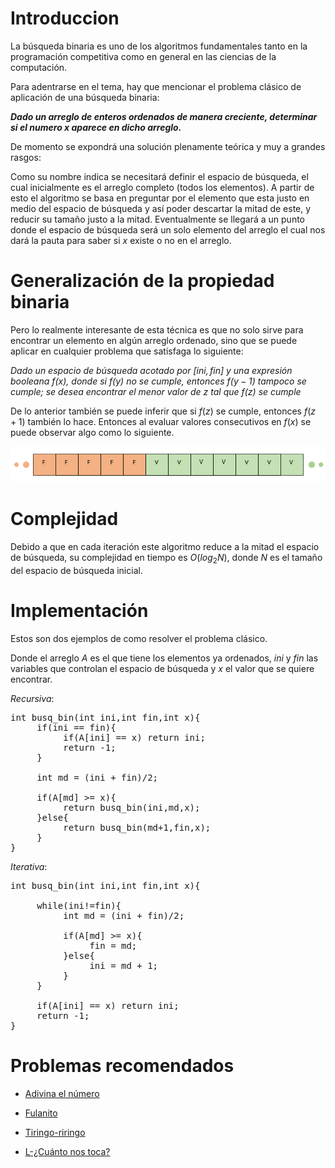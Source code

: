 # Introduccion

La búsqueda binaria es uno de los algoritmos fundamentales tanto en la programación competitiva como en general en las ciencias de la computación. 

Para adentrarse en el tema, hay que mencionar el problema clásico de aplicación de una búsqueda binaria:

***Dado un arreglo de enteros ordenados de manera creciente, determinar si el numero $x$ aparece en dicho arreglo.***

De momento se expondrá una solución plenamente teórica y muy a grandes rasgos:

Como su nombre indica se necesitará definir el espacio de búsqueda, el cual inicialmente es el arreglo completo (todos los elementos). A partir de esto el algoritmo se basa en preguntar por el elemento que esta justo en medio del espacio de búsqueda y así poder descartar la mitad de este, y reducir su tamaño justo a la mitad. Eventualmente se llegará a un punto donde el espacio de búsqueda será un solo elemento del arreglo el cual nos dará la pauta para saber si $x$ existe o no en el arreglo.

# Generalización de la propiedad binaria

Pero lo realmente interesante de esta técnica es que no solo sirve para encontrar un elemento en algún arreglo ordenado, sino que se puede aplicar en cualquier problema que satisfaga lo siguiente:

*Dado un espacio de búsqueda acotado por $[ini,fin]$ y una expresión booleana $f(x)$, donde si $f(y)$ no se cumple, entonces $f(y-1)$ tampoco se cumple; se desea encontrar el menor valor de $z$ tal que $f(z)$ se cumple*

De lo anterior también se puede inferir que si $f(z)$ se cumple, entonces $f(z+1)$ también lo hace. Entonces al evaluar valores consecutivos en $f(x)$ se puede observar algo como lo siguiente.

![funcion](funcion.png)

# Complejidad

Debido a que en cada iteración este algoritmo reduce a la mitad el espacio de búsqueda, su complejidad en tiempo es $O(log_2 N)$, donde $N$ es el tamaño del espacio de búsqueda inicial.

# Implementación

Estos son dos ejemplos de como resolver el problema clásico. 

Donde el arreglo $A$ es el que tiene los elementos ya ordenados, $ini$ y $fin$ las variables que controlan el espacio de búsqueda y $x$ el valor que se quiere encontrar. 

$Recursiva:$
<pre>
int busq_bin(int ini,int fin,int x){
     if(ini == fin){
          if(A[ini] == x) return ini;
          return -1;
     }

     int md = (ini + fin)/2;

     if(A[md] >= x){
          return busq_bin(ini,md,x);
     }else{
          return busq_bin(md+1,fin,x);
     }
}
</pre>

$Iterativa:$
<pre>
int busq_bin(int ini,int fin,int x){
     
     while(ini!=fin){
          int md = (ini + fin)/2;

          if(A[md] >= x){
               fin = md;
          }else{
               ini = md + 1;
          }
     }

     if(A[ini] == x) return ini;
     return -1;
}
</pre>
# Problemas recomendados

 - [Adivina el número][1]
 
 - [Fulanito][2] 

 - [Tiringo-riringo][3]

 - [L-¿Cuánto nos toca? ][4]


  [1]: https://omegaup.com/arena/problem/COMI-Adivina-el-numero#problems
  [2]: https://omegaup.com/arena/problem/Fulanito#problems
  [3]: https://omegaup.com/arena/problem/probD#problems
  [4]: https://omegaup.com/arena/problem/cuanto#problems